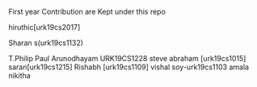 




First year Contribution are Kept under this repo

hiruthic[urk19cs2017]



Sharan s(urk19cs1132) 

T.Philip Paul Arunodhayam URK19CS1228
steve abraham [urk19cs1015]
saran[urk19cs1215]
Rishabh [urk19cs1109]
vishal soy-urk19cs1103
amala nikitha




